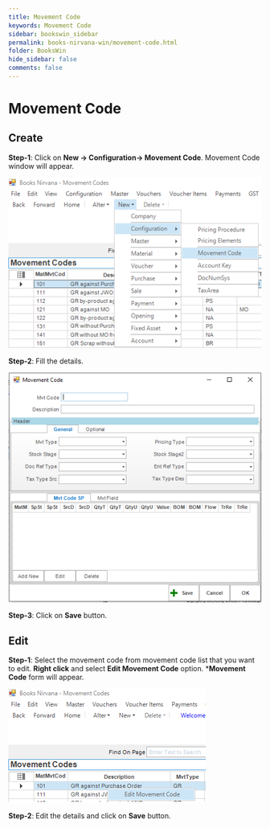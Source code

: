 ```yaml
---
title: Movement Code
keywords: Movement Code
sidebar: bookswin_sidebar
permalink: books-nirvana-win/movement-code.html
folder: BooksWin
hide_sidebar: false
comments: false
---
```


# Movement Code

## Create

**Step-1**: Click on **New -> Configuration-> Movement Code**. Movement Code window will appear.

![](/images/MovementCodeCreateMenu.png)

**Step-2**: Fill the details.

![](/images/MovementCodeForm.png)

**Step-3**:  Click on **Save** button. 


## Edit

**Step-1**: Select the movement code from movement code list that you want to edit. **Right click** and select **Edit Movement Code** option. ***Movement Code** form will appear.

![](/images/MovementCodeEdit.png)

**Step-2**: Edit the details and click on **Save** button.